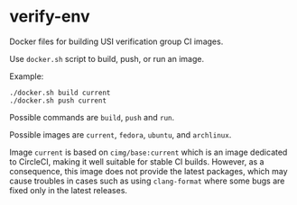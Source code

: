 # verify-env

Docker files for building USI verification group CI images.

Use `docker.sh` script to build, push, or run an image.

Example:
```
./docker.sh build current
./docker.sh push current
```

Possible commands are `build`, `push` and `run`.

Possible images are `current`, `fedora`, `ubuntu`, and `archlinux`.

Image `current` is based on `cimg/base:current` which is an image dedicated to CircleCI, making it well suitable for stable CI builds.
However, as a consequence, this image does not provide the latest packages, which may cause troubles in cases such as using `clang-format` where some bugs are fixed only in the latest releases.
